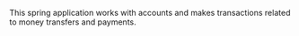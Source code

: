 This spring application works with accounts and makes transactions related to money transfers and payments.
